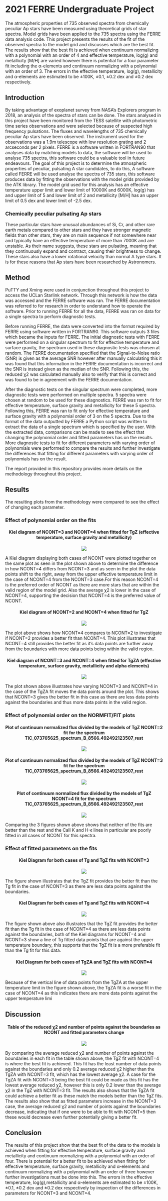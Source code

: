 # 2021 FERRE Undergraduate Project

The atmospheric properties of 735 observed spectra from chemically peculiar Ap stars have been measured using theoretical grids of star spectra. Model grids have been applied to the 735 spectra using the FERRE data analysis code. This project presents the results of the fit of the observed spectra to the model grid and discusses which are the best fit. The results show that the best fit is achieved when continuum normalizing with a polynomial with an order of 4 and effective temperature, log(g) and metallicity [M/H] are varied however there is potential for a four parameter fit including the α-elements and continuum normalizing with a polynomial with an order of 3. The errors in the effective temperature, log(g), metallicity and α-elements are estimated to be ±100K, ±0.1, ±0.2 dex and ±0.2 dex respectively.

## Introduction

By taking advantage of exoplanet survey from NASA’s Explorers program in 2018, an analysis of the spectra of stars can be done. The stars analysed in this project have been monitored from the TESS satellite with photometric time series observations and were selected because of suspected high frequency pulsations. The fluxes and wavelengths of 735 chemically peculiar Ap stars have been observed. The instrument used for the observations was a 1.9m telescope with low resolution grating and 2 arcseconds per 2 pixels. FERRE is a software written in FORTRAN90 that analyses data by matching models to data, the software will be used to analyse 735 spectra, this software could be a valuable tool in future endeavours. The goal of this project is to determine the atmospheric properties of peculiar, pulsating A star candidates, to do this, A software called FERRE will be used analyse the spectra of 735 stars, this software produces data by fitting the observations with the model grids provided by the ATK library. The model grid used for this analysis has an effective temperature upper limit and lower limit of 10000K and 6000K, log(g) has and upper limit of 5 and lower limit of 2 and metallicity [M/H] has an upper limit of 0.5 dex and lower limit of -2.5 dex.

### Chemically peculiar pulsating Ap stars 

These particular stars have unusual abundances of Si, Cr, and other rare earth metals compared to other stars and they have stronger magnetic fields than other stars, they are on main sequence if not somewhere near and typically have an effective temperature of more than 7000K and are unstable. As their name suggests, these stars are pulsating, meaning that they continuously expand and contract, causing their brightness to change. These stars also have a lower rotational velocity than normal A type stars. It is for these reasons that Ap stars have been researched by Astronomers.

## Method

PuTTY and Xming were used in conjunction throughout this project to access the UCLan Starlink network. Through this network is how the data was accessed and the FERRE software was ran. The FERRE documentation was referred to for research in order to understand how to operate the software. Prior to running FERRE for all the data, FERRE was ran on data for a single spectra to perform diagnostic tests.

Before running FERRE, the data were converted into the format required by FERRE using software written in FORTRAN90. This software outputs 3 files which became the inputs for FERRE. The initial diagnostic tests with FERRE were performed on a singular spectrum to fit for effective temperature and surface gravity, the spectrum used in these diagnostic tests was chosen at random. The FERRE documentation specified that the Signal-to-Noise ratio (SNR) is given as the average SNR however after manually calculating this it was found that this information in the FERRE documentation is incorrect and the SNR is instead given as the median of the SNR. Following this, the reduced χ2 was calculated manually also to verify that this is correct and was found to be in agreement with the FERRE documentation.

After the diagnostic tests on the singular spectrum were completed, more diagnostic tests were performed on multiple spectra. 5 spectra were chosen at random to be used for these diagnostics. FERRE was ran to fit for effective temperature, surface gravity and metallicity for these 5 spectra. Following this, FERRE was ran to fit only for effective temperature and surface gravity with a polynomial order of 3 on the 5 spectra. Due to the format of the data outputted by FERRE a Python script was written to extract the data of a single spectrum which is specified by the user. With the extracted data, comparisons can be made to see the effect that changing the polynomial order and fitted parameters has on the results. More diagnostic tests to fit for different parameters with varying order of polynomials were performed to compare the results and further investigate the differences that fitting for different parameters with varying order of polynomials has on the result.

The report provided in this repository provides more details on the methodology throughout this project.

## Results

The resulting plots from the methodology were compared to see the effect of changing each parameter.

### Effect of polynomial order on the fits

<h4 align=center> Kiel diagram of NCONT=3 and NCONT=4 when fitted for TgZ (effective temperature, surface gravity and metallicity) </h4>

<div align="center">
  
![](https://raw.githubusercontent.com/ohughes1207/Academic_Projects/main/2021_FERRE_Undergraduate_Project/figs/TgZ_3+4.png)

</div>


A Kiel diagram displaying both cases of NCONT were plotted together on the same plot as seen in the plot shown above to determine the difference in how NCONT=4 differs from NCONT=3 and as seen in the plot the data points shift to the right, away from the upper effective temperature limit in the case of NCONT=4 from the NCONT=3 case.For this reason NCONT=4 is the preferred order of NCONT as there are more stars that are within the valid region of the model grid. Also the average χ2 is lower in the case of NCONT=4, supporting the decision that NCONT=4 is the preferred value of NCONT.

<h4 align=center> Kiel diagram of NCONT=2 and NCONT=4 when fitted for TgZ </h4>

<div align="center">
  
![](https://raw.githubusercontent.com/ohughes1207/Academic_Projects/main/2021_FERRE_Undergraduate_Project/figs/TgZ_2+4.png)

</div>


The plot above shows how NCONT=4 compares to NCONT=2 to investigate if NCONT=2 provides a better fit than NCONT=4. This plot illustrates that NCONT=4 still provides the better fit as it’s data points are further away from the boundaries with more data points being within the valid region.


<h4 align=center> Kiel diagram of NCONT=3 and NCONT=4 when fitted for TgZA (effective temperature, surface gravity, metallicity and alpha elements) </h4>

<div align="center">
  
![](https://raw.githubusercontent.com/ohughes1207/Academic_Projects/main/2021_FERRE_Undergraduate_Project/figs/TgZA_3+4.png)

</div>


The plot shown above illustrates how varying NCONT=3 and NCONT=4 in the case of the TgZA fit moves the data points around the plot. This shows that NCONT=3 gives the better fit in this case as there are less data points against the boundaries and thus more data points in the valid region.



### Effect of polynomial order on the NORMFIT/FIT plots

<h4 align=center> Plot of continuum normalized flux divided by the models of TgZ NCONT=2 fit for the spectrum TIC_073765625_spectrum_B_8566.492492123507_rest </h4>

<div align="center">

![](https://raw.githubusercontent.com/ohughes1207/Academic_Projects/main/2021_FERRE_Undergraduate_Project/figs/Spectra2_TgZ_NCONT2_NORMFITFIT.png)

</div>



<h4 align=center> Plot of continuum normalized flux divided by the models of TgZ NCONT=3 fit for the spectrum TIC_073765625_spectrum_B_8566.492492123507_rest </h4>

<div align="center">

![](https://raw.githubusercontent.com/ohughes1207/Academic_Projects/main/2021_FERRE_Undergraduate_Project/figs/Spectra2_TgZ_NCONT3_NORMFITFIT.png)

</div>



<h4 align=center> Plot of continuum normalized flux divided by the models of TgZ NCONT=4 fit for the spectrum TIC_073765625_spectrum_B_8566.492492123507_rest </h4>

<div align="center">

![](https://raw.githubusercontent.com/ohughes1207/Academic_Projects/main/2021_FERRE_Undergraduate_Project/figs/Spectra2_TgZ_NCONT4_NORMFITFIT.png)

</div>


Comparing the 3 figures shown above shows that neither of the fits are better than the rest and the CaII K and H-ϵ lines in particular are poorly fitted in all cases of NCONT for this spectra.


### Effect of fitted parameters on the fits

<h4 align=center> Kiel Diagram for both cases of Tg and TgZ fits with NCONT=3 </h4>

<div align="center">

![](https://raw.githubusercontent.com/ohughes1207/Academic_Projects/main/2021_FERRE_Undergraduate_Project/figs/3_Tg_vs_TgZ.png)

</div>

The figure shown illustrates that the TgZ fit provides the better fit than the Tg fit in the case of NCONT=3 as there are less data points against the boundaries.

<h4 align=center> Kiel Diagram for both cases of Tg and TgZ fits with NCONT=4 </h4>

<div align="center">

![](https://raw.githubusercontent.com/ohughes1207/Academic_Projects/main/2021_FERRE_Undergraduate_Project/figs/4_Tg_vs_TgZ.png)

</div>

The figure shown above also illustrates that the TgZ fit provides the better fit than the Tg fit in the case of NCONT=4 as there are less data points against the boundaries, both of the Kiel diagrams for NCONT=4 and NCONT=3 show a line of Tg fitted data points that are against the upper temperature boundary, this supports that the TgZ fit is a more preferable fit than the Tg fit for this data.



<h4 align=center> Kiel Diagram for both cases of TgZA and TgZ fits with NCONT=4 </h4>

<div align="center">

![](https://raw.githubusercontent.com/ohughes1207/Academic_Projects/main/2021_FERRE_Undergraduate_Project/figs/4_TgZA_vs_TgZ.png)

</div>

Because of the vertical line of data points from the TgZA at the upper temperature limit in the figure shown above, the TgZA fit is a worse fit in the case of NCONT=4 as this indicates there are more data points against the upper temperature limi

## Discussion


<h4 align=center> Table of the reduced χ2 and number of points against the boundaries as NCONT and fitted parameters change </h4>

<div align="center">

![](https://raw.githubusercontent.com/ohughes1207/Academic_Projects/main/2021_FERRE_Undergraduate_Project/figs/ncont_param_table.PNG)

</div>

By comparing the average reduced χ2 and number of points against the boundaries in each fit in the table shown above, the TgZ fit with NCONT=4 is where the best fit is achieved. This fit has the least number of data points against the boundaries and only 0.2 average reduced χ2 higher than the TgZA with NCONT=3 fit, which has the lowest average χ2. A case for the TgZA fit with NCONT=3 being the best fit could be made as this fit has the lowest average reduced χ2, however this is only 0.2 lower than the average χ2 in the TgZ with NCONT=3 fit. 
The results also shows that the TgZA fit could achieve a better fit as these match the models better than the TgZ fits. The results also show that as fitted parameters increase in the NCONT=3 case, the average reduced χ2 and number of points against the boundaries decrease, indicating that if one were to be able to fit with NCONT=5 then these would decrease even further potentially giving a better fit.

## Conclusion

The results of this project show that the best fit of the data to the models is achieved when fitting for effective temperature, surface gravity and metallicity and continuum normalizing with a polynomial with an order of four. There is potential for a better fit to be achieved when fitting for effective temperature, surface gravity, metallicity and α-elements and continuum normalizing with a polynomial with an order of three however further investigations must be done into this. The errors in the effective temperature, log(g),metallicity and α-elements are estimated to be ±100K, ±0.1, ±0.2 dex and ±0.2 dex respectively by inspection of the differences in parameters for NCONT=3 and NCONT=4.